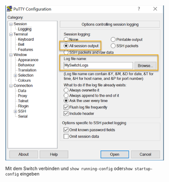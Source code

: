 ![](Anhang/Pasted%20image%2020250227150038.png)

Mit dem Switch verbinden und ``show running-config`` oder`show startup-config` eingeben
